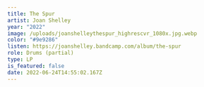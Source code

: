 ```yaml
---
title: The Spur
artist: Joan Shelley
year: "2022"
image: /uploads/joanshelleythespur_highrescvr_1080x.jpg.webp
color: "#9e9286"
listen: https://joanshelley.bandcamp.com/album/the-spur
role: Drums (partial)
type: LP
is_featured: false
date: 2022-06-24T14:55:02.167Z
---
```

